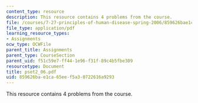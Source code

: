 ```yaml
---
content_type: resource
description: This resource contains 4 problems from the course.
file: /courses/7-27-principles-of-human-disease-spring-2006/859626bae1ca65eef5a30722616a9293_pset2_06.pdf
file_type: application/pdf
learning_resource_types:
- Assignments
ocw_type: OCWFile
parent_title: Assignments
parent_type: CourseSection
parent_uid: f51c59e7-ff44-1e96-f31f-89c4b5fbe309
resourcetype: Document
title: pset2_06.pdf
uid: 859626ba-e1ca-65ee-f5a3-0722616a9293
---
```

This resource contains 4 problems from the course.

